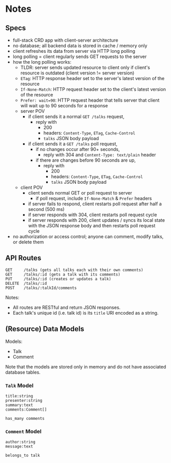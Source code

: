 # Notes

## Specs

- full-stack CRD app with client-server architecture
- no database; all backend data is stored in cache / memory only
- client refreshes its data from server via HTTP long polling
- long polling = client regularly sends GET requests to the server
- how the long polling works:
  - TLDR: server sends updated resource to client only if client's resource is outdated (client version != server version)
  - `ETag`: HTTP response header set to the server's latest version of the resource
  - `If-None-Match`: HTTP request header set to the client's latest version of the resource
  - `Prefer: wait=90`: HTTP request header that tells server that client will wait up to 90 seconds for a response
  - server POV
    - if client sends it a normal `GET /talks` request,
      - reply with
        - 200
        - headers: `Content-Type`, `ETag`, `Cache-Control`
        - `talks` JSON body payload
    - if client sends it a `GET /talks` poll request,
      - if no changes occur after 90+ seconds,
        - reply with 304 and `Content-Type: text/plain` header
      - if there are changes before 90 seconds are up,
        - reply with
          - 200
          - headers: `Content-Type`, `ETag`, `Cache-Control`
          - `talks` JSON body payload
  - client POV
    - client sends normal GET or poll request to server
      - if poll request, include `If-None-Match` & `Prefer` headers
    - if server fails to respond, client restarts poll request after half a second (500 ms)
    - if server responds with 304, client restarts poll request cycle
    - if server responds with 200, client updates / syncs its local state with the JSON response body and then restarts poll request cycle
- no authorization or access control; anyone can comment, modify talks, or delete them

## API Routes

```
GET     /talks (gets all talks each with their own comments)
GET     /talks/:id (gets a talk with its comments)
PUT     /talks/:id (creates or updates a talk)
DELETE  /talks/:id
POST    /talks/:talkId/comments
```

Notes:

- All routes are RESTful and return JSON responses.
- Each talk's unique id (i.e. talk id) is its `title` URI encoded as a string.

## (Resource) Data Models

Models:

- Talk
- Comment

Note that the models are stored only in memory and do not have associated database tables.

### `Talk` Model

```
title:string
presenter:string
summary:text
comments:Comment[]

has_many comments
```

### `Comment` Model

```
author:string
message:text

belongs_to talk
```

